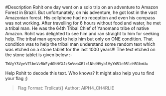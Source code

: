 #Description
Rohit one day went on a solo trip on an adventure to Amazon Forest in Brazil.
But unfortunately, on his adventure, he got lost in the vast Amazonian forest. His cellphone had no reception and even his compass was not working.
After travelling for 6 hours without food and water, he met a tribal man. He was the 64th Tribal Chief of Yanomano tribe of native Amazon. 
Rohit was delighted to see him and ran straight to him for seeking help. The tribal man agreed to help him but only on ONE condition.
That condition was to help the tribal man understand some random text which was etched on a stone tablet for the last 1000 years!!!
The text etched on the stone tablet is given below :-
```
TWVyY3VyeVZlbnVzRWFydGhNYXJzSnVwaXRlclNhdHVyblVyYW51c05lcHR1bmU=
```
Help Rohit to decode this text. Who knows? It might also help you to find your flag ;) 
> Flag Format: Trollcat{}
> Author: AlPH4_CH4RLIE
